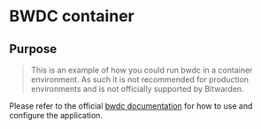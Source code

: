 # BWDC container

## Purpose

> This is an example of how you could run bwdc in a container environment. As such it is not recommended for production environments and is not officially supported by Bitwarden.

Please refer to the official [bwdc documentation](https://bitwarden.com/help/directory-sync/) for how to use and configure the application. 




